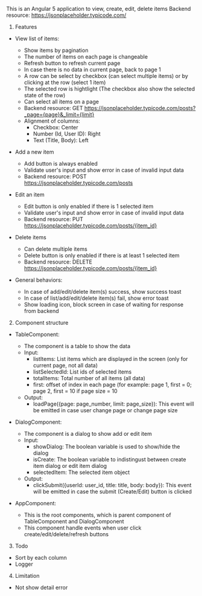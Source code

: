This is an Angular 5 application to view, create, edit, delete items
Backend resource: https://jsonplaceholder.typicode.com/

1. Features
- View list of items:
	+ Show items by pagination
	+ The number of items on each page is changeable
	+ Refresh button to refresh current page
	+ In case there is no data in current page, back to page 1
	+ A row can be select by checkbox (can select multiple items) or by clicking at the row (select 1 item)
	+ The selected row is hightlight (The checkbox also show the selected state of the row)
	+ Can select all items on a page
	+ Backend resource: GET https://jsonplaceholder.typicode.com/posts?_page={page}&_limit={limit}
	+ Alignment of columns:
		- Checkbox: Center
		- Number (Id, User ID): Right
		- Text (Title, Body): Left

- Add a new item
	+ Add button is always enabled
	+ Validate user's input and show error in case of invalid input data
	+ Backend resource: POST https://jsonplaceholder.typicode.com/posts

- Edit an item
	+ Edit button is only enabled if there is 1 selected item
	+ Validate user's input and show error in case of invalid input data
	+ Backend resource: PUT https://jsonplaceholder.typicode.com/posts/{item_id}

- Delete items
	+ Can delete multiple items
	+ Delete button is only enabled if there is at least 1 selected item
	+ Backend resource: DELETE https://jsonplaceholder.typicode.com/posts/{item_id}

- General behaviors:
	+ In case of add/edit/delete item(s) success, show success toast
	+ In case of list/add/edit/delete item(s) fail, show error toast
	+ Show loading icon, block screen in case of waiting for response from backend
	
2. Component structure
- TableComponent: 
	+ The component is a table to show the data
	+ Input:
		- listItems: List items which are displayed in the screen (only for current page, not all data)
		- listSelectedId: List ids of selected items
		- totalItems: Total number of all items (all data)
		- first: offset of index in each page (for example: page 1, first = 0; page 2, first = 10 if page size = 10
	+ Output:
		- loadPage({page: page_number, limit: page_size}): This event will be emitted in case user change page or change page size
	
- DialogComponent: 
	+ The component is a dialog to show add or edit item
	+ Input:
		- showDialog: The boolean variable is used to show/hide the dialog
		- isCreate: The boolean variable to indistingust between create item dialog or edit item dialog
		- selectedItem: The selected item object
	+ Output:
		- clickSubmit({userId: user_id, title: title, body: body}): This event will be emitted in case the submit (Create/Edit) button is clicked
	
- AppComponent: 
	+ This is the root components, which is parent component of TableComponent and DialogComponent
	+ This component handle events when user click create/edit/delete/refresh buttons

3. Todo
- Sort by each column
- Logger

4. Limitation
- Not show detail error

